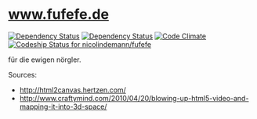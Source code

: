 www.fufefe.de
=====================

[![Dependency Status](https://www.versioneye.com/user/projects/538a5ef714c15869e7000074/badge.svg)](https://www.versioneye.com/user/projects/538a5ef714c15869e7000074) [![Dependency Status](https://www.versioneye.com/user/projects/538a5ef214c158b8bc000052/badge.svg)](https://www.versioneye.com/user/projects/538a5ef214c158b8bc000052) [![Code Climate](https://codeclimate.com/github/nicolindemann/fufefe.png)](https://codeclimate.com/github/nicolindemann/fufefe) [ ![Codeship Status for nicolindemann/fufefe](https://www.codeship.io/projects/f93f7770-cb29-0131-ec9e-32e5a64033be/status?branch=master)](https://www.codeship.io/projects/22589)

für die ewigen nörgler.


Sources:

- http://html2canvas.hertzen.com/
- http://www.craftymind.com/2010/04/20/blowing-up-html5-video-and-mapping-it-into-3d-space/
